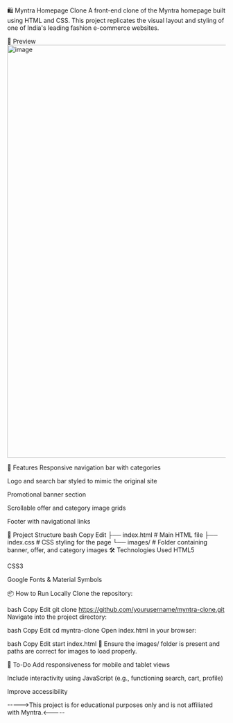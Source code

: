 🛍️ Myntra Homepage Clone
A front-end clone of the Myntra homepage built using HTML and CSS. This project replicates the visual layout and styling of one of India's leading fashion e-commerce websites.

📸 Preview
<img width="951" alt="image" src="https://github.com/user-attachments/assets/32b88125-6f85-4e64-af5a-fdb104564466" />



🚀 Features
Responsive navigation bar with categories

Logo and search bar styled to mimic the original site

Promotional banner section

Scrollable offer and category image grids

Footer with navigational links

📁 Project Structure
bash
Copy
Edit
├── index.html         # Main HTML file
├── index.css          # CSS styling for the page
└── images/            # Folder containing banner, offer, and category images
🛠️ Technologies Used
HTML5

CSS3

Google Fonts & Material Symbols

📦 How to Run Locally
Clone the repository:

bash
Copy
Edit
git clone https://github.com/yourusername/myntra-clone.git
Navigate into the project directory:

bash
Copy
Edit
cd myntra-clone
Open index.html in your browser:

bash
Copy
Edit
start index.html
📝 Ensure the images/ folder is present and paths are correct for images to load properly.

📌 To-Do
Add responsiveness for mobile and tablet views

Include interactivity using JavaScript (e.g., functioning search, cart, profile)

Improve accessibility

----->This project is for educational purposes only and is not affiliated with Myntra.<-----
